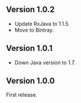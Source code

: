 Version 1.0.2
---
* Update RxJava to 1.1.5.
* Move to Bintray.

Version 1.0.1
---
* Down Java version to 1.7.

Version 1.0.0
---
First release.
